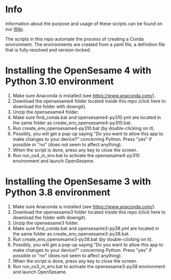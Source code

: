 # Info
Information about the purpose and usage of these scripts can be found on our [Wiki](https://researchwiki.solo.universiteitleiden.nl/xwiki/wiki/researchwiki.solo.universiteitleiden.nl/view/Software/OpenSesame/Tobii%20and%20OpenSesame/).

The scripts in this repo automate the process of creating a Conda environment. The environments are created from a yaml file, a definition file that is fully resolved and version-locked. 

# Installing the OpenSesame 4 with Python 3.10 environment
1. Make sure Anaconda is installed (see https://www.anaconda.com/).
1. Download the opensesame4 folder located inside this repo (click here to download the folder with downgit).
1. Unzip the opensesame4 folder.
1. Make sure find_conda.bat and opensesame4-py310.yml are located in the same folder as create_env_opensesame4-py310.bat.
1. Run create_env_opensesame4-py310.bat (by double-clicking on it).
1. Possibly, you will get a pop-up saying "Do you want to allow this app to make changes to your device?" concerning Python. Press "yes" if possible or "no" (does not seem to affect anything). 
1. When the script is done, press any key to close the screen.
1. Run run_os4_in_env.bat to activate the opensesame4-py310 environment and launch OpenSesame.

# Installing the OpenSesame 3 with Python 3.8 environment
1. Make sure Anaconda is installed (see https://www.anaconda.com/).
1. Download the opensesame3 folder located inside this repo (click here to download the folder with downgit).
1. Unzip the opensesame3 folder.
1. Make sure find_conda.bat and opensesame3-py38.yml are located in the same folder as create_env_opensesame3-py38.bat.
1. Run create_env_opensesame3-py38.bat (by double-clicking on it).
1. Possibly, you will get a pop-up saying "Do you want to allow this app to make changes to your device?" concerning Python. Press "yes" if possible or "no" (does not seem to affect anything). 
1. When the script is done, press any key to close the screen.
1. Run run_os3_in_env.bat to activate the opensesame3-py38 environment and launch OpenSesame.

